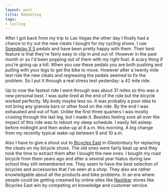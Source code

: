 ```yaml
---
layout: post
title: Rebooting
tags: 
- Cycling
---
```

After I got back from my trip to Las Vegas the other day I finally had a chance to try out the new cleats I bought for my cycling shoes. I use [Speedplay X 5](http://www.speedplay.com) pedals and have been pretty happy with them. Their best feature is that they're fairly easy to clip in and out of. However in the past month or so I'd been popping out of them with my right foot. A scary thing if you're going up a hill. When you use these pedals you are both pushing and pulling with your legs to get the bike to move. However after a twenty mile test ride the new cleats and regreasing the pedals seemed to fix the problem. So I put it through a real stress test yesterday: a 42 mile ride.

Up to now the fastest ride I went through was about 31 miles so this was a new personal best. I was quite tired at the end of the ride but the bicycle worked perfectly. My body maybe less so. It was probably a poor idea to not bring any granola bars or other food on the ride. By the end I was exhausted and out of fuel. Unlike the first three quarters I was mostly cruising through the last leg, but I made it. Besides feeling sore all over the impact of this ride was to reboot my sleep schedule. I easily fell asleep before midnight and then woke-up at 8 a.m. this morning. A big change from my recently typical wake-up between 9 and 10 a.m.

Also I have to give a shout out to [Bicycles East](http://bicycleseast.com) in Glastonbury for replacing the cleats on my bicycle shoes. The old ones were fairly beat up and they took the time to extract them after I bought the new ones. I bought my road bicycle from them years ago and after a several year hiatus during law school they still remembered me. They seem to have the best selection of bicycles and accessories that I've seen at a shop. They also are rather knowledgable about all the products and bike problems. In an era where people could be getting creamed by online sites like [Nashbar](http://www.nashbar.com/) stores like Bicycles East win by competing on knowledge and customer service.
